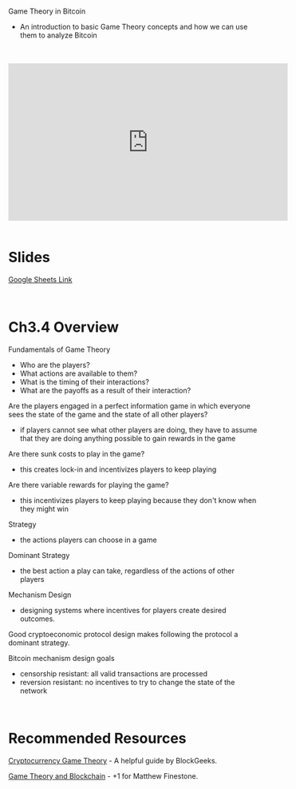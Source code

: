 <br />

Game Theory in Bitcoin
- An introduction to basic Game Theory concepts and how we can use them to analyze Bitcoin

<br />
<br />
<iframe
	width="560"
	height="315"
	src="https://www.youtube.com/embed/XgrFaSSbCZ8"
	frameborder="0"
	allow="accelerometer; autoplay; encrypted-media; gyroscope; picture-in-picture"
	allowfullscreen>
</iframe>
<br />
<br />

# Slides

[Google Sheets Link](https://docs.google.com/presentation/d/16kkXHOTIE-1f9_K2jVGhkHdawp_hvxuS86m6xo46fC0/edit#slide=id.g5a34b56300_0_396)

<br />

# Ch3.4 Overview

Fundamentals of Game Theory
- Who are the players?
- What actions are available to them?
- What is the timing of their interactions?
- What are the payoffs as a result of their interaction?

Are the players engaged in a perfect information game in which everyone sees the state of the game and the state of all other players?
- if players cannot see what other players are doing, they have to assume that they are doing anything possible to gain rewards in the game

Are there sunk costs to play in the game?
- this creates lock-in and incentivizes players to keep playing

Are there variable rewards for playing the game?
- this incentivizes players to keep playing because they don't know when they might win

Strategy
- the actions players can choose in a game

Dominant Strategy
- the best action a play can take, regardless of the actions of other players

Mechanism Design
- designing systems where incentives for players create desired outcomes.

Good cryptoeconomic protocol design makes following the protocol a dominant strategy.

Bitcoin mechanism design goals
- censorship resistant: all valid transactions are processed
- reversion resistant: no incentives to try to change the state of the network

<br />

# Recommended Resources

[Cryptocurrency Game Theory](https://blockgeeks.com/guides/cryptocurrency-game-theory/) - A helpful guide by BlockGeeks.

[Game Theory and Blockchain](https://medium.com/@matthewfinestone/game-theory-and-blockchain-db46e67933d7) - +1 for Matthew Finestone.

<br />
